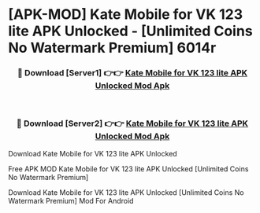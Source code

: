 # [APK-MOD] Kate Mobile for VK 123 lite APK Unlocked - [Unlimited Coins No Watermark Premium] 6014r



<div align="center">
<h3>🔴 Download [Server1] 👉👉 <a href="https://momento.my/?title=Kate_Mobile_for_VK_123_lite_APK_Unlocked">Kate Mobile for VK 123 lite APK Unlocked Mod Apk</a></h3><br>

<h3>🔴 Download [Server2] 👉👉 <a href="https://momento.my/?title=Kate_Mobile_for_VK_123_lite_APK_Unlocked">Kate Mobile for VK 123 lite APK Unlocked Mod Apk</a></h3>
</div>



Download Kate Mobile for VK 123 lite APK Unlocked 

Free APK MOD Kate Mobile for VK 123 lite APK Unlocked [Unlimited Coins No Watermark Premium]

Download Kate Mobile for VK 123 lite APK Unlocked [Unlimited Coins No Watermark Premium] Mod For Android
